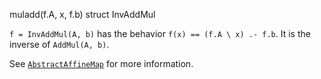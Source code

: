 muladd(f.A, x, f.b)     struct InvAddMul

`f = InvAddMul(A, b)` has the behavior `f(x) == (f.A \ x) .- f.b`. It is the inverse of `AddMul(A, b)`.

See [`AbstractAffineMap`](@ref) for more information.
